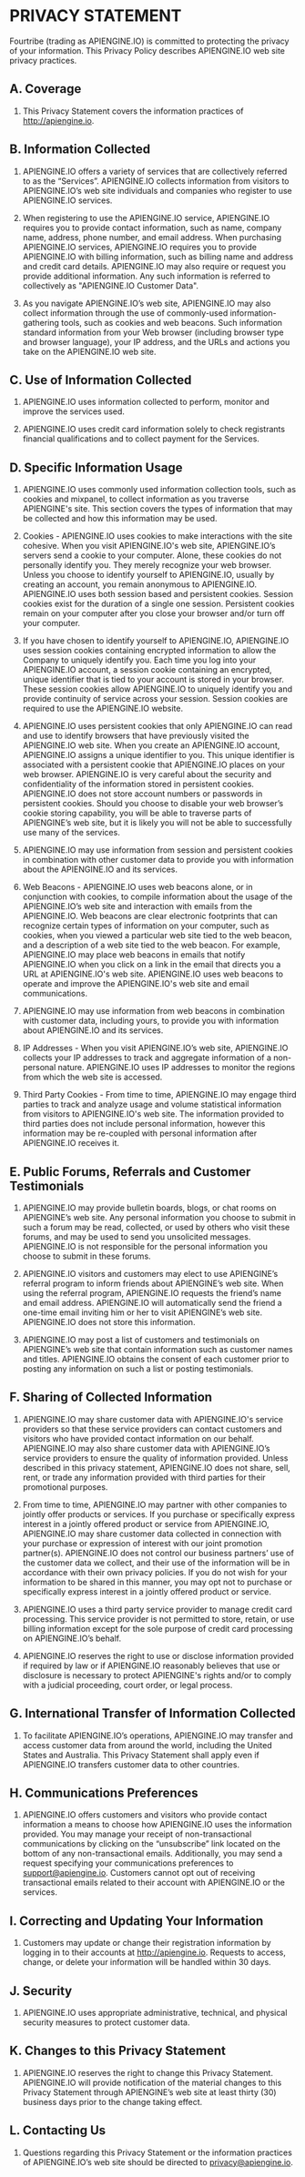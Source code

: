 PRIVACY STATEMENT
=================

Fourtribe (trading as APIENGINE.IO) is committed to protecting the privacy of your information. This Privacy
 Policy describes APIENGINE.IO web site privacy practices.

A. Coverage
-----------

1.  This Privacy Statement covers the information practices of http://apiengine.io.

B. Information Collected
------------------------

1.  APIENGINE.IO offers a variety of services that are collectively referred to as the “Services”. APIENGINE.IO collects information from visitors to APIENGINE.IO’s web site individuals and companies who register to use APIENGINE.IO services.

2.  When registering to use the APIENGINE.IO service, APIENGINE.IO requires you to provide contact information, such as name, company name, address, phone number, and email address.  When purchasing APIENGINE.IO services, APIENGINE.IO requires you to provide APIENGINE.IO with billing information, such as billing name and address and credit card details. APIENGINE.IO may also require or request you provide additional information. Any such information is referred to collectively as "APIENGINE.IO Customer Data".

3.  As you navigate APIENGINE.IO’s web site, APIENGINE.IO may also collect information through the use of commonly-used information-gathering tools, such as cookies and web beacons. Such information standard information from your Web browser (including browser type and browser language), your IP address, and the URLs and actions you take on the APIENGINE.IO web site.

C. Use of Information Collected
-------------------------------

1.  APIENGINE.IO uses information collected to perform, monitor and improve the services used.

2.  APIENGINE.IO uses credit card information solely to check registrants financial qualifications and to collect payment for the Services.

D. Specific Information Usage
-----------------------------

1.  APIENGINE.IO uses commonly used information collection tools, such as cookies and mixpanel, to collect information as you traverse APIENGINE's site. This section covers the types of information that may be collected and how this information may be used.

2.  Cookies - APIENGINE.IO uses cookies to make interactions with the site cohesive. When you visit APIENGINE.IO's web site, APIENGINE.IO’s servers send a cookie to your computer. Alone, these cookies do not personally identify you. They merely recognize your web browser. Unless you choose to identify yourself to APIENGINE.IO, usually by creating an account, you remain anonymous to APIENGINE.IO. APIENGINE.IO uses both session based and persistent cookies. Session cookies exist for the duration of a single one session. Persistent cookies remain on your computer after you close your browser and/or turn off your computer.

3.  If you have chosen to identify yourself to APIENGINE.IO, APIENGINE.IO uses session cookies containing encrypted information to allow the Company to uniquely identify you. Each time you log into your APIENGINE.IO account, a session cookie containing an encrypted, unique identifier that is tied to your account is stored in your browser. These session cookies allow APIENGINE.IO to uniquely identify you and provide continuity of service across your session.  Session cookies are required to use the APIENGINE.IO website.

4.  APIENGINE.IO uses persistent cookies that only APIENGINE.IO can read and use to identify browsers that have previously visited the APIENGINE.IO web site. When you create an APIENGINE.IO account, APIENGINE.IO assigns a unique identifier to you. This unique identifier is associated with a persistent cookie that APIENGINE.IO places on your web browser. APIENGINE.IO is very careful about the security and confidentiality of the information stored in persistent cookies. APIENGINE.IO does not store account numbers or passwords in persistent cookies. Should you choose to disable your web browser’s cookie storing capability, you will be able to traverse parts of APIENGINE’s web site, but it is likely you will not be able to successfully use many of the services.

5.  APIENGINE.IO may use information from session and persistent cookies in combination with other customer data to provide you with information about the APIENGINE.IO and its services.

6.  Web Beacons - APIENGINE.IO uses web beacons alone, or in conjunction with cookies, to compile information about the usage of the APIENGINE.IO’s web site and interaction with emails from the APIENGINE.IO. Web beacons are clear electronic footprints that can recognize certain types of information on your computer, such as cookies, when you viewed a particular web site tied to the web beacon, and a description of a web site tied to the web beacon. For example, APIENGINE.IO may place web beacons in emails that notify APIENGINE.IO when you click on a link in the email that directs you a URL at APIENGINE.IO's web site. APIENGINE.IO uses web beacons to operate and improve the APIENGINE.IO's web site and email communications.

7.  APIENGINE.IO may use information from web beacons in combination with customer data, including yours, to provide you with information about APIENGINE.IO and its services.

8.  IP Addresses - When you visit APIENGINE.IO’s web site, APIENGINE.IO collects your IP addresses to track and aggregate information of a non-personal nature. APIENGINE.IO uses IP addresses to monitor the regions from which the web site is accessed.

9.  Third Party Cookies - From time to time, APIENGINE.IO may engage third parties to track and analyze usage and volume statistical information from visitors to APIENGINE.IO's web site. The information provided to third parties does not include personal information, however this information may be re-coupled with personal information after APIENGINE.IO receives it.

E. Public Forums, Referrals and Customer Testimonials
------------------------------------------------------

1.  APIENGINE.IO may provide bulletin boards, blogs, or chat rooms on APIENGINE’s web site. Any personal information you choose to submit in such a forum may be read, collected, or used by others who visit these forums, and may be used to send you unsolicited messages. APIENGINE.IO is not responsible for the personal information you choose to submit in these forums.

2.  APIENGINE.IO visitors and customers may elect to use APIENGINE’s referral program to inform friends about APIENGINE’s web site. When using the referral program, APIENGINE.IO requests the friend’s name and email address. APIENGINE.IO will automatically send the friend a one-time email inviting him or her to visit APIENGINE’s web site. APIENGINE.IO does not store this information.

3.  APIENGINE.IO may post a list of customers and testimonials on APIENGINE’s web site that contain information such as customer names and titles. APIENGINE.IO obtains the consent of each customer prior to posting any information on such a list or posting testimonials.

F. Sharing of Collected Information
-----------------------------------

1.  APIENGINE.IO may share customer data with APIENGINE.IO's service providers so that these service providers can contact customers and visitors who have provided contact information on our behalf. APIENGINE.IO may also share customer data with APIENGINE.IO’s service providers to ensure the quality of information provided. Unless described in this privacy statement, APIENGINE.IO does not share, sell, rent, or trade any information provided with third parties for their promotional purposes.

2.  From time to time, APIENGINE.IO may partner with other companies to jointly offer products or services. If you purchase or specifically express interest in a jointly offered product or service from APIENGINE.IO, APIENGINE.IO may share customer data collected in connection with your purchase or expression of interest with our joint promotion partner(s). APIENGINE.IO does not control our business partners’ use of the customer data we collect, and their use of the information will be in accordance with their own privacy policies. If you do not wish for your information to be shared in this manner, you may opt not to purchase or specifically express interest in a jointly offered product or service.

3.  APIENGINE.IO uses a third party service provider to manage credit card processing. This service provider is not permitted to store, retain, or use billing information except for the sole purpose of credit card processing on APIENGINE.IO’s behalf.

4.  APIENGINE.IO reserves the right to use or disclose information provided if required by law or if APIENGINE.IO reasonably believes that use or disclosure is necessary to protect APIENGINE's rights and/or to comply with a judicial proceeding, court order, or legal process.

G. International Transfer of Information Collected
--------------------------------------------------

1.  To facilitate APIENGINE.IO’s operations, APIENGINE.IO may transfer and access customer data from around the world, including the United States and Australia. This Privacy Statement shall apply even if APIENGINE.IO transfers customer data to other countries.

H. Communications Preferences
-----------------------------

1.  APIENGINE.IO offers customers and visitors who provide contact information a means to choose how APIENGINE.IO uses the information provided. You may manage your receipt of non-transactional communications by clicking on the “unsubscribe” link located on the bottom of any non-transactional emails. Additionally, you may send a request specifying your communications preferences to support@apiengine.io. Customers cannot opt out of receiving transactional emails related to their account with APIENGINE.IO or the services.

I. Correcting and Updating Your Information
-------------------------------------------

1.  Customers may update or change their registration information by logging in to their accounts at http://apiengine.io. Requests to access, change, or delete your information will be handled within 30 days.

J. Security
-----------

1.  APIENGINE.IO uses appropriate administrative, technical, and physical security measures to protect customer data.

K. Changes to this Privacy Statement
------------------------------------

1.  APIENGINE.IO reserves the right to change this Privacy Statement. APIENGINE.IO will provide notification of the material changes to this Privacy Statement through APIENGINE’s web site at least thirty (30) business days prior to the change taking effect.

L. Contacting Us
----------------

1.  Questions regarding this Privacy Statement or the information practices of APIENGINE.IO’s web site should be directed to privacy@apiengine.io.

